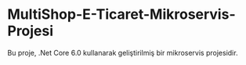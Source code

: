 # MultiShop-E-Ticaret-Mikroservis-Projesi
Bu proje, .Net Core 6.0 kullanarak geliştirilmiş bir mikroservis projesidir.

